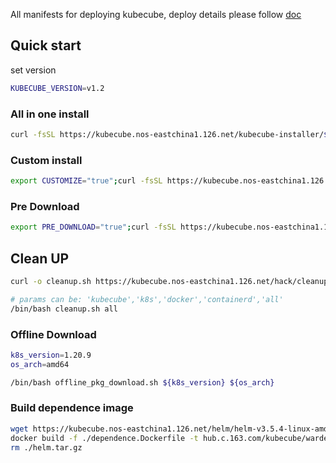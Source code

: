 All manifests for deploying kubecube, deploy details please
follow [doc](https://www.kubecube.io/docs/installation-guide/)

## Quick start

set version

```bash
KUBECUBE_VERSION=v1.2
```

### All in one install

```bash
curl -fsSL https://kubecube.nos-eastchina1.126.net/kubecube-installer/${KUBECUBE_VERSION}/entry.sh | bash
```

### Custom install

```bash
export CUSTOMIZE="true";curl -fsSL https://kubecube.nos-eastchina1.126.net/kubecube-installer/${KUBECUBE_VERSION}/entry.sh | bash
```

### Pre Download

```bash
export PRE_DOWNLOAD="true";curl -fsSL https://kubecube.nos-eastchina1.126.net/kubecube-installer/${KUBECUBE_VERSION}/entry.sh | bash
```

## Clean UP

```bash
curl -o cleanup.sh https://kubecube.nos-eastchina1.126.net/hack/cleanup.sh
```

```bash
# params can be: 'kubecube','k8s','docker','containerd','all'
/bin/bash cleanup.sh all
```
### Offline Download
```bash
k8s_version=1.20.9
os_arch=amd64
```

```bash
/bin/bash offline_pkg_download.sh ${k8s_version} ${os_arch}
```

### Build dependence image
```bash
wget https://kubecube.nos-eastchina1.126.net/helm/helm-v3.5.4-linux-amd64.tar.gz -O helm.tar.gz
docker build -f ./dependence.Dockerfile -t hub.c.163.com/kubecube/warden-dependence:latest .
rm ./helm.tar.gz
```